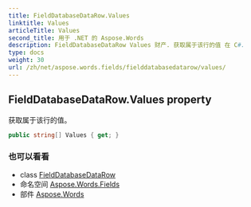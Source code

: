```yaml
---
title: FieldDatabaseDataRow.Values
linktitle: Values
articleTitle: Values
second_title: 用于 .NET 的 Aspose.Words
description: FieldDatabaseDataRow Values 财产. 获取属于该行的值 在 C#.
type: docs
weight: 30
url: /zh/net/aspose.words.fields/fielddatabasedatarow/values/
---
```

## FieldDatabaseDataRow.Values property

获取属于该行的值。

```csharp
public string[] Values { get; }
```

### 也可以看看

* class [FieldDatabaseDataRow](../)
* 命名空间 [Aspose.Words.Fields](../../../aspose.words.fields/)
* 部件 [Aspose.Words](../../../)
